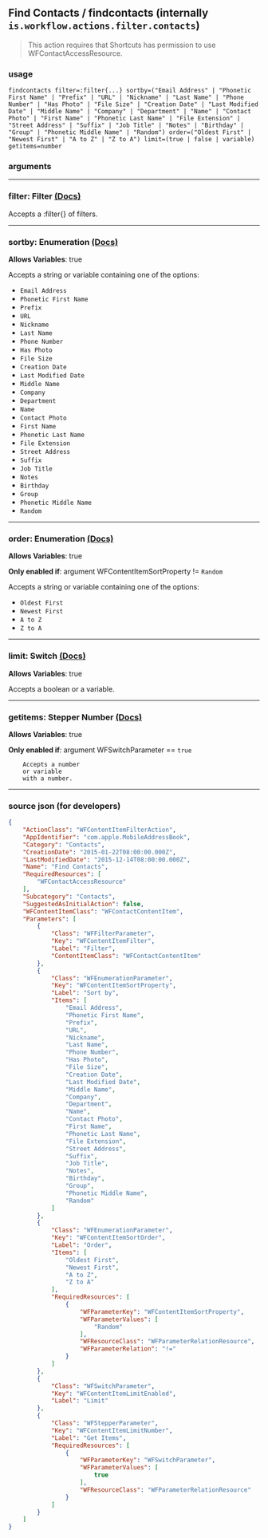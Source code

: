 
## Find Contacts / findcontacts (internally `is.workflow.actions.filter.contacts`)

> This action requires that Shortcuts has permission to use WFContactAccessResource.



### usage
```
findcontacts filter=:filter{...} sortby=("Email Address" | "Phonetic First Name" | "Prefix" | "URL" | "Nickname" | "Last Name" | "Phone Number" | "Has Photo" | "File Size" | "Creation Date" | "Last Modified Date" | "Middle Name" | "Company" | "Department" | "Name" | "Contact Photo" | "First Name" | "Phonetic Last Name" | "File Extension" | "Street Address" | "Suffix" | "Job Title" | "Notes" | "Birthday" | "Group" | "Phonetic Middle Name" | "Random") order=("Oldest First" | "Newest First" | "A to Z" | "Z to A") limit=(true | false | variable) getitems=number
```

### arguments

---

### filter: Filter [(Docs)](https://pfgithub.github.io/shortcutslang/gettingstarted#filter-field)


Accepts a :filter{} of filters.

---

### sortby: Enumeration [(Docs)](https://pfgithub.github.io/shortcutslang/gettingstarted#enum-select-field)
**Allows Variables**: true



Accepts a string 
or variable
containing one of the options:

- `Email Address`
- `Phonetic First Name`
- `Prefix`
- `URL`
- `Nickname`
- `Last Name`
- `Phone Number`
- `Has Photo`
- `File Size`
- `Creation Date`
- `Last Modified Date`
- `Middle Name`
- `Company`
- `Department`
- `Name`
- `Contact Photo`
- `First Name`
- `Phonetic Last Name`
- `File Extension`
- `Street Address`
- `Suffix`
- `Job Title`
- `Notes`
- `Birthday`
- `Group`
- `Phonetic Middle Name`
- `Random`

---

### order: Enumeration [(Docs)](https://pfgithub.github.io/shortcutslang/gettingstarted#enum-select-field)
**Allows Variables**: true

**Only enabled if**: argument WFContentItemSortProperty != `Random`

Accepts a string 
or variable
containing one of the options:

- `Oldest First`
- `Newest First`
- `A to Z`
- `Z to A`

---

### limit: Switch [(Docs)](https://pfgithub.github.io/shortcutslang/gettingstarted#switch-or-expanding-or-boolean-fields)
**Allows Variables**: true



Accepts a boolean
or a variable.

---

### getitems: Stepper Number [(Docs)](https://pfgithub.github.io/shortcutslang/gettingstarted#stepper-number-fields)
**Allows Variables**: true

**Only enabled if**: argument WFSwitchParameter == `true`

		Accepts a number 
		or variable
		with a number.

---

### source json (for developers)

```json
{
	"ActionClass": "WFContentItemFilterAction",
	"AppIdentifier": "com.apple.MobileAddressBook",
	"Category": "Contacts",
	"CreationDate": "2015-01-22T08:00:00.000Z",
	"LastModifiedDate": "2015-12-14T08:00:00.000Z",
	"Name": "Find Contacts",
	"RequiredResources": [
		"WFContactAccessResource"
	],
	"Subcategory": "Contacts",
	"SuggestedAsInitialAction": false,
	"WFContentItemClass": "WFContactContentItem",
	"Parameters": [
		{
			"Class": "WFFilterParameter",
			"Key": "WFContentItemFilter",
			"Label": "Filter",
			"ContentItemClass": "WFContactContentItem"
		},
		{
			"Class": "WFEnumerationParameter",
			"Key": "WFContentItemSortProperty",
			"Label": "Sort by",
			"Items": [
				"Email Address",
				"Phonetic First Name",
				"Prefix",
				"URL",
				"Nickname",
				"Last Name",
				"Phone Number",
				"Has Photo",
				"File Size",
				"Creation Date",
				"Last Modified Date",
				"Middle Name",
				"Company",
				"Department",
				"Name",
				"Contact Photo",
				"First Name",
				"Phonetic Last Name",
				"File Extension",
				"Street Address",
				"Suffix",
				"Job Title",
				"Notes",
				"Birthday",
				"Group",
				"Phonetic Middle Name",
				"Random"
			]
		},
		{
			"Class": "WFEnumerationParameter",
			"Key": "WFContentItemSortOrder",
			"Label": "Order",
			"Items": [
				"Oldest First",
				"Newest First",
				"A to Z",
				"Z to A"
			],
			"RequiredResources": [
				{
					"WFParameterKey": "WFContentItemSortProperty",
					"WFParameterValues": [
						"Random"
					],
					"WFResourceClass": "WFParameterRelationResource",
					"WFParameterRelation": "!="
				}
			]
		},
		{
			"Class": "WFSwitchParameter",
			"Key": "WFContentItemLimitEnabled",
			"Label": "Limit"
		},
		{
			"Class": "WFStepperParameter",
			"Key": "WFContentItemLimitNumber",
			"Label": "Get Items",
			"RequiredResources": [
				{
					"WFParameterKey": "WFSwitchParameter",
					"WFParameterValues": [
						true
					],
					"WFResourceClass": "WFParameterRelationResource"
				}
			]
		}
	]
}
```
